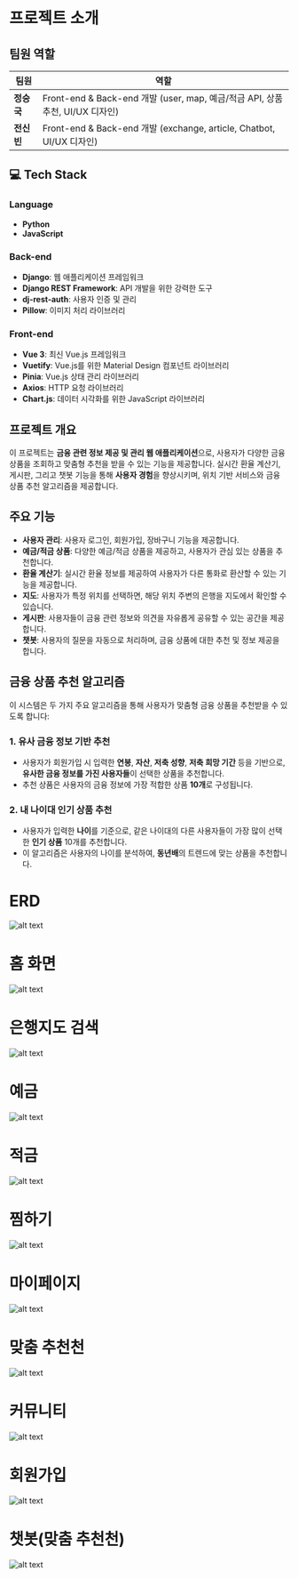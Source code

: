 # 프로젝트 소개

## 팀원 역할

| 팀원       | 역할                                                                         |
| ---------- | ---------------------------------------------------------------------------- |
| **정승국** | Front-end & Back-end 개발 (user, map, 예금/적금 API, 상품추천, UI/UX 디자인) |
| **전신빈** | Front-end & Back-end 개발 (exchange, article, Chatbot, UI/UX 디자인)         |

## 💻 Tech Stack

### **Language**

- **Python**
- **JavaScript**

### **Back-end**

- **Django**: 웹 애플리케이션 프레임워크
- **Django REST Framework**: API 개발을 위한 강력한 도구
- **dj-rest-auth**: 사용자 인증 및 관리
- **Pillow**: 이미지 처리 라이브러리

### **Front-end**

- **Vue 3**: 최신 Vue.js 프레임워크
- **Vuetify**: Vue.js를 위한 Material Design 컴포넌트 라이브러리
- **Pinia**: Vue.js 상태 관리 라이브러리
- **Axios**: HTTP 요청 라이브러리
- **Chart.js**: 데이터 시각화를 위한 JavaScript 라이브러리

## 프로젝트 개요

이 프로젝트는 **금융 관련 정보 제공 및 관리 웹 애플리케이션**으로, 사용자가 다양한 금융 상품을 조회하고 맞춤형 추천을 받을 수 있는 기능을 제공합니다. 실시간 환율 계산기, 게시판, 그리고 챗봇 기능을 통해 **사용자 경험**을 향상시키며, 위치 기반 서비스와 금융 상품 추천 알고리즘을 제공합니다.

## 주요 기능

- **사용자 관리**: 사용자 로그인, 회원가입, 장바구니 기능을 제공합니다.
- **예금/적금 상품**: 다양한 예금/적금 상품을 제공하고, 사용자가 관심 있는 상품을 추천합니다.
- **환율 계산기**: 실시간 환율 정보를 제공하여 사용자가 다른 통화로 환산할 수 있는 기능을 제공합니다.
- **지도**: 사용자가 특정 위치를 선택하면, 해당 위치 주변의 은행을 지도에서 확인할 수 있습니다.
- **게시판**: 사용자들이 금융 관련 정보와 의견을 자유롭게 공유할 수 있는 공간을 제공합니다.
- **챗봇**: 사용자의 질문을 자동으로 처리하며, 금융 상품에 대한 추천 및 정보 제공을 합니다.

## 금융 상품 추천 알고리즘

이 시스템은 두 가지 주요 알고리즘을 통해 사용자가 맞춤형 금융 상품을 추천받을 수 있도록 합니다:

### 1. **유사 금융 정보 기반 추천**

- 사용자가 회원가입 시 입력한 **연봉**, **자산**, **저축 성향**, **저축 희망 기간** 등을 기반으로, **유사한 금융 정보를 가진 사용자들**이 선택한 상품을 추천합니다.
- 추천 상품은 사용자의 금융 정보에 가장 적합한 상품 **10개**로 구성됩니다.

### 2. **내 나이대 인기 상품 추천**

- 사용자가 입력한 **나이**를 기준으로, 같은 나이대의 다른 사용자들이 가장 많이 선택한 **인기 상품** 10개를 추천합니다.
- 이 알고리즘은 사용자의 나이를 분석하여, **동년배**의 트렌드에 맞는 상품을 추천합니다.

# ERD

![alt text](<image (1) (1).png>)

# 홈 화면

![alt text](1-ezgif.com-video-to-gif-converter.gif)

# 은행지도 검색

![alt text](2-ezgif.com-video-to-gif-converter.gif)

# 예금

![alt text](3-ezgif.com-video-to-gif-converter.gif)

# 적금

![alt text](4-ezgif.com-video-to-gif-converter.gif)

# 찜하기

![alt text](5-ezgif.com-video-to-gif-converter.gif)

# 마이페이지

![alt text](6-ezgif.com-video-to-gif-converter.gif)

# 맞춤 추천천

![alt text](7-ezgif.com-video-to-gif-converter.gif)

# 커뮤니티

![alt text](8-ezgif.com-video-to-gif-converter.gif)

# 회원가입

![alt text](8-ezgif.com-speed.gif)

# 챗봇(맞춤 추천천)

![alt text](9-ezgif.com-video-to-gif-converter.gif)
